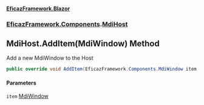#### [EficazFramework.Blazor](EficazFrameworkBlazor.md 'EficazFramework Blazor')
### [EficazFramework.Components](EficazFrameworkBlazor.md#EficazFramework.Components 'EficazFramework.Components').[MdiHost](EficazFramework.Components/MdiHost.md 'EficazFramework.Components.MdiHost')

## MdiHost.AddItem(MdiWindow) Method

Add a new MdiWindow to the Host

```csharp
public override void AddItem(EficazFramework.Components.MdiWindow item);
```
#### Parameters

<a name='EficazFramework.Components.MdiHost.AddItem(EficazFramework.Components.MdiWindow).item'></a>

`item` [MdiWindow](EficazFramework.Components/MdiWindow.md 'EficazFramework.Components.MdiWindow')